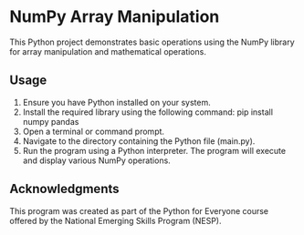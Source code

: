 # NumPy Array Manipulation
This Python project demonstrates basic operations using the NumPy library for array manipulation and mathematical operations.

## Usage
1. Ensure you have Python installed on your system.
2. Install the required library using the following command:
   pip install numpy pandas
3. Open a terminal or command prompt.
4. Navigate to the directory containing the Python file (main.py).
5. Run the program using a Python interpreter. The program will execute and display various NumPy operations.

## Acknowledgments
This program was created as part of the Python for Everyone course offered by the National Emerging Skills Program (NESP).
